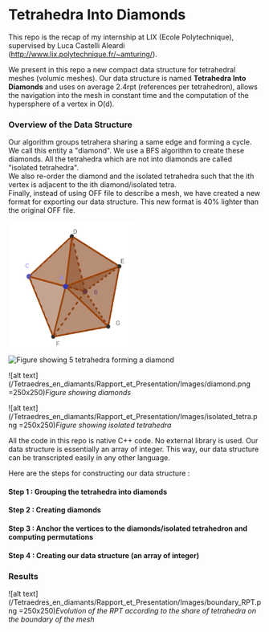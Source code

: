 # Tetrahedra Into Diamonds

This repo is the recap of my internship at LIX (Ecole Polytechnique), supervised by Luca Castelli Aleardi (http://www.lix.polytechnique.fr/~amturing/).

We present in this repo a new compact data structure for tetrahedral meshes (volumic meshes). Our data structure is named **Tetrahedra Into Diamonds** and uses on average 2.4rpt (references per tetrahedron), allows the navigation into the mesh in constant time and the computation of the hypersphere of a vertex in O(d).

### Overview of the Data Structure
Our algorithm groups tetrahera sharing a same edge and forming a cycle. We call this entity a "diamond". We use a BFS algorithm to create these diamonds. All the tetrahedra which are not into diamonds are called "isolated tetrahedra".<br />
We also re-order the diamond and the isolated tetrahedra such that the ith vertex is adjacent to the ith diamond/isolated tetra.<br/>
Finally, instead of using OFF file to describe a mesh, we have created a new format for exporting our data structure. This new format is 40% lighter than the original OFF file.

<img src="/Tetraedres_en_diamants/Rapport_et_Presentation/Images/full_diamond.png" width="250" height="250">

![Figure showing 5 tetrahedra forming a diamond]( =250x250)

![alt text](/Tetraedres_en_diamants/Rapport_et_Presentation/Images/diamond.png =250x250)*Figure showing diamonds*

![alt text](/Tetraedres_en_diamants/Rapport_et_Presentation/Images/isolated_tetra.png =250x250)*Figure showing isolated tetrahedra*


All the code in this repo is native C++ code. No external library is used. Our data structure is essentially an array of integer. This way, our data structure can be transcripted easily in any other language.

Here are the steps for constructing our data structure : 

#### Step 1 : Grouping the tetrahedra into diamonds 

#### Step 2 : Creating diamonds

#### Step 3 : Anchor the vertices to the diamonds/isolated tetrahedron and computing permutations

#### Step 4 : Creating our data structure (an array of integer)


### Results

![alt text](/Tetraedres_en_diamants/Rapport_et_Presentation/Images/boundary_RPT.png =250x250)*Evolution of the RPT according to the share of tetrahedra on the boundary of the mesh*

